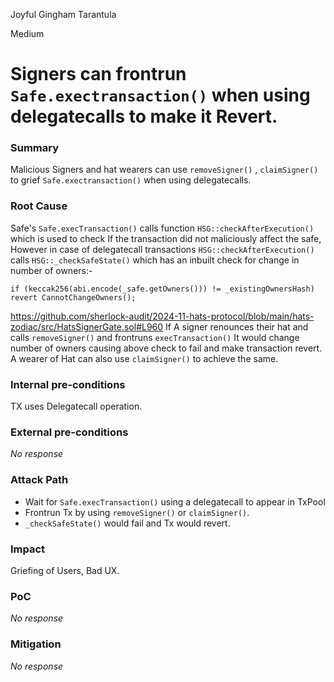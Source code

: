 Joyful Gingham Tarantula

Medium

# Signers can frontrun `Safe.exectransaction()` when using delegatecalls to make it Revert.

### Summary

Malicious Signers and hat wearers can use `removeSigner()` , `claimSigner()` to grief `Safe.exectransaction()` when using delegatecalls.

### Root Cause

Safe's `Safe.execTransaction()` calls function `HSG::checkAfterExecution()` which is used to check If the transaction did not maliciously affect the safe, However in case of delegatecall transactions `HSG::checkAfterExecution()` calls `HSG::_checkSafeState()` which has an inbuilt check for change in number of owners:-
```sol 
if (keccak256(abi.encode(_safe.getOwners())) != _existingOwnersHash) revert CannotChangeOwners();
```
https://github.com/sherlock-audit/2024-11-hats-protocol/blob/main/hats-zodiac/src/HatsSignerGate.sol#L960
If A signer renounces their hat and calls `removeSigner()` and frontruns `execTransaction()` It would change number of owners causing above check to fail and make transaction revert.
A wearer of Hat can also use `claimSigner()` to achieve the same.

### Internal pre-conditions

TX uses Delegatecall operation.

### External pre-conditions

_No response_

### Attack Path

- Wait for `Safe.execTransaction()` using a delegatecall to appear in TxPool
- Frontrun Tx by using `removeSigner()` or `claimSigner()`.
- `_checkSafeState()` would fail and Tx would revert.

### Impact

Griefing of Users, Bad UX.

### PoC

_No response_

### Mitigation

_No response_